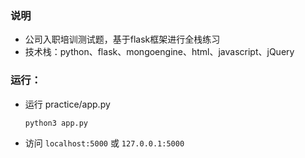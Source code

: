 ### 说明
- 公司入职培训测试题，基于flask框架进行全栈练习
- 技术栈：python、flask、mongoengine、html、javascript、jQuery

### 运行：
- 运行 practice/app.py
  ```bash
  python3 app.py
  ```
- 访问 `localhost:5000` 或 `127.0.0.1:5000`

 
